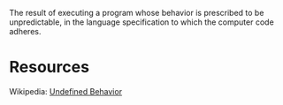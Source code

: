 The result of executing a program whose behavior is prescribed to be unpredictable, in the language specification to which the computer code adheres.

# Resources
Wikipedia: [Undefined Behavior](https://en.wikipedia.org/wiki/Undefined_behavior)

